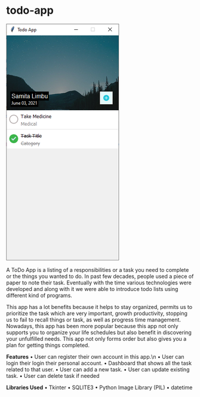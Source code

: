 # todo-app
![picture](https://github.com/Samitalimbu/todo-app/blob/master/images/screenshot.PNG)

A ToDo App is a listing of a responsibilities or a task you need to complete or the things you wanted to do. In past few decades, people used a piece of paper to note their task. Eventually with the time various technologies were developed and along with it we were able to introduce todo lists using different kind of programs.

This app has a lot benefits because it helps to stay organized, permits us to prioritize the task which are very important, growth productivity, stopping us to fail to recall things or task, as well as progress time management. Nowadays, this app has been more popular because this app not only supports you to organize your life schedules but also benefit in discovering your unfulfilled needs. This app not only forms order but also gives you a plan for getting things completed.

**Features**
•	User can register their own account in this app.\n
•	User can login their login their personal account.
•	Dashboard that shows all the task related to that user.
•	User can add a new task.
•	User can update existing task.
•	User can delete task if needed


**Libraries Used**
• Tkinter
• SQLITE3
• Python Image Library (PIL)
• datetime
